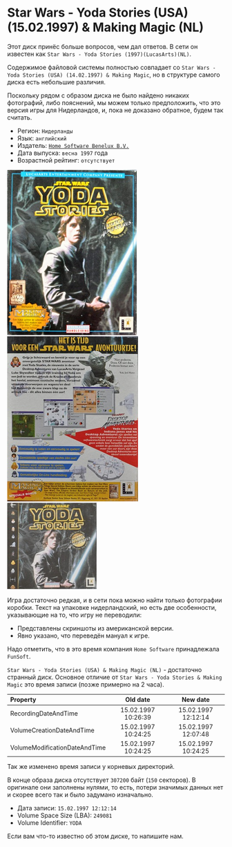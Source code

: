 Star Wars - Yoda Stories (USA) (15.02.1997) & Making Magic (NL)
===============================================================

Этот диск принёс больше вопросов, чем дал ответов. 
В сети он известен как `Star Wars - Yoda Stories (1997)(LucasArts)(NL)`.

Содержимое файловой системы полностью совпадает со `Star Wars - Yoda Stories (USA) (14.02.1997) & Making Magic`,
но в структуре самого диска есть небольшие различия.

Поскольку рядом с образом диска не было найдено никаких фотографий, либо пояснений, мы можем только предположить,
что это версия игры для Нидерландов, и, пока не доказано обратное, будем так считать.

* Регион: `Нидерланды`
* Язык: `английский`
* Издатель: [`Home Software Benelux B.V.`](http://web.archive.org/web/19981212025633/http://www.homesoft.nl/)
* Дата выпуска: `весна 1997` года
* Возрастной рейтинг: `отсутствует`

[![](images/cover/thumb/yoda-stories-netherlands-box-front.jpg)](images/cover/yoda-stories-netherlands-box-front.jpg)
[![](images/cover/thumb/yoda-stories-netherlands-box-back.jpg)](images/cover/yoda-stories-netherlands-box-back.jpg)
[![](images/cover/thumb/yoda-stories-netherlands-jewel-case-front.jpg)](images/cover/yoda-stories-netherlands-jewel-case-front.jpg)

Игра достаточно редкая, и в сети пока можно найти только фотографии коробки.
Текст на упаковке нидерландский, но есть две особенности, указывающие на то, что игру не переводили:

* Представлены скриншоты из американской версии.
* Явно указано, что переведён мануал к игре.

Надо отметить, что в это время компания `Home Software` принадлежала `FunSoft`.

`Star Wars - Yoda Stories (USA) & Making Magic (NL)` - достаточно странный диск.
Основное отличие от `Star Wars - Yoda Stories & Making Magic` это время записи (позже примерно на 2 часа).

| Property                      | Old date            | New date            |
|:------------------------------|:-------------------:|:-------------------:|
| RecordingDateAndTime          | 15.02.1997 10:26:39 | 15.02.1997 12:12:14 |
| VolumeCreationDateAndTime     | 15.02.1997 10:24:25 | 15.02.1997 12:07:48 |
| VolumeModificationDateAndTime | 15.02.1997 10:24:25 | 15.02.1997 10:24:25 |

Так же изменено время записи у корневых директорий.

В конце образа диска отсутствует `307200` байт (`150` секторов).
В оригинале они заполнены нулями, то есть, потери значимых данных нет
и скорее всего так и было задумано изначально.

* Дата записи: `15.02.1997 12:12:14`
* Volume Space Size (LBA): `249081`
* Volume Identifier: `YODA`

Если вам что-то известно об этом диске, то напишите нам.
